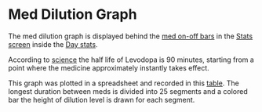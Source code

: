 # Med Dilution Graph
The med dilution graph is displayed behind the [med on-off bars](./med_on_off_log_widget.md) in the [Stats screen](../screens/stats_screen.md) inside the [Day stats](./day_stats_widget.md).

According to [science](https://levodopalevel.com/) the half life of Levodopa is 90 minutes, starting from a point where the medicine approximately instantly takes effect.

This graph was plotted in a spreadsheet and recorded in this [table](../util/dilution_table.dart). The longest duration between meds is divided into 25 segments and a colored bar the height of dilution level is drawn for each segment.